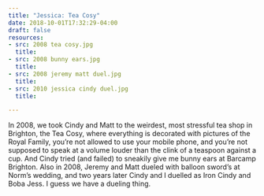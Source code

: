 ```yaml
---
title: "Jessica: Tea Cosy"
date: 2018-10-01T17:32:29-04:00
draft: false
resources:
- src: 2008 tea cosy.jpg
  title:
- src: 2008 bunny ears.jpg
  title:
- src: 2008 jeremy matt duel.jpg
  title:
- src: 2010 jessica cindy duel.jpg
  title:

---
```


In 2008, we took Cindy and Matt to the weirdest, most stressful tea shop in Brighton, the Tea Cosy, where everything is decorated with pictures of the Royal Family, you’re not allowed to use your mobile phone, and you’re not supposed to speak at a volume louder than the clink of a teaspoon against a cup. And Cindy tried (and failed) to sneakily give me bunny ears at Barcamp Brighton. Also in 2008, Jeremy and Matt dueled with balloon sword’s at Norm’s wedding, and two years later Cindy and I duelled as Iron Cindy and Boba Jess. I guess we have a dueling thing.
